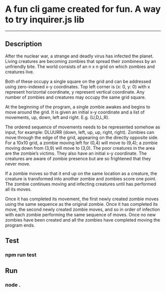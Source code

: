 # A fun cli game created for fun. A way to try inquirer.js lib
----------------------

## Description 

After the nuclear war, a strange and deadly virus has infected the planet. Living creatures
are becoming zombies that spread their zombiness by an unfriendly bite. The world consists
of an n x n grid on which zombies and creatures live.

Both of these occupy a single square on the grid and can be addressed using zero-indexed
x-y coordinates. Top left corner is (x: 0, y: 0) with x represent horizontal coordinate, y
represent vertical coordinate. Any number of zombies and creatures may occupy the same
grid square.

At the beginning of the program, a single zombie awakes and begins to move around the
grid. It is given an initial x-y coordinate and a list of movements, up, down, left and right. E.g.
(U,D,L,R).

The ordered sequence of movements needs to be represented somehow as input, for
example: DLUURR (down, left, up, up, right, right). Zombies can move through the edge of
the grid, appearing on the directly opposite side. For a 10x10 grid, a zombie moving left for
(0,4) will move to (9,4); a zombie moving down from (3,9) will move to (3,0).
The poor creatures in the area are the zombie’s victims. They also have an initial x-y
coordinate. The creatures are aware of zombie presence but are so frightened that they
never move.

If a zombie moves so that it end up on the same location as a creature, the creature is
transformed into another zombie and zombies score one point. The zombie continues
moving and infecting creatures until has performed all its moves.

Once it has completed its movement, the first newly created zombie moves using the same
sequence as the original zombie. Once it has completed its move, the second newly created
zombie moves, and so in order of infection with each zombie performing the same sequence
of moves. Once no new zombies have been created and all the zombies have completed
moving the program ends.

## Test
### npm run test

## Run 
### node .
